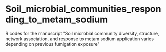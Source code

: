 # Soil_microbial_communities_responding_to_metam_sodium
R codes for the manuscript "Soil microbial community diversity, structure, network association, and response to metam sodium application varies depending on previous fumigation exposure"
